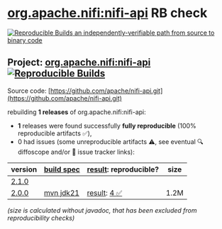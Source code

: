 [org.apache.nifi:nifi-api](https://central.sonatype.com/artifact/org.apache.nifi/nifi-api/versions) RB check
=======

[![Reproducible Builds](https://reproducible-builds.org/images/logos/rb.svg) an independently-verifiable path from source to binary code](https://reproducible-builds.org/)

## Project: [org.apache.nifi:nifi-api](https://central.sonatype.com/artifact/org.apache.nifi/nifi-api/versions) [![Reproducible Builds](https://img.shields.io/endpoint?url=https://raw.githubusercontent.com/jvm-repo-rebuild/reproducible-central/master/content/org/apache/nifi/nifi-api/badge.json)](https://github.com/jvm-repo-rebuild/reproducible-central/blob/master/content/org/apache/nifi/nifi-api/README.md)

Source code: [https://github.com/apache/nifi-api.git](https://github.com/apache/nifi-api.git)

rebuilding **1 releases** of org.apache.nifi:nifi-api:
- **1** releases were found successfully **fully reproducible** (100% reproducible artifacts :white_check_mark:),
- 0 had issues (some unreproducible artifacts :warning:, see eventual :mag: diffoscope and/or :memo: issue tracker links):

| version | [build spec](/BUILDSPEC.md) | [result](https://reproducible-builds.org/docs/jvm/): reproducible? | size |
| -- | --------- | ------ | -- |
| [2.1.0](https://central.sonatype.com/artifact/org.apache.nifi/nifi-api/2.1.0/pom) | | | |
| [2.0.0](https://central.sonatype.com/artifact/org.apache.nifi/nifi-api/2.0.0/pom) | [mvn jdk21](nifi-api-2.0.0.buildspec) | [result](nifi-api-2.0.0.buildinfo): [4 :white_check_mark: ](nifi-api-2.0.0.buildcompare) | 1.2M |

<i>(size is calculated without javadoc, that has been excluded from reproducibility checks)</i>
